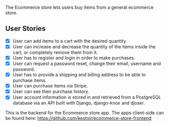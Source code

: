 The Ecommerce store lets users buy items from a general ecommerce store.

## User Stories

- [x] User can add items to a cart with the desired quantity.
- [x] User can increase and decrease the quantity of the items inside the cart, or completely remove them from it.
- [x] User has to register and login in order to make purchases.
- [x] User can request a password reset, change their email, username and password.
- [x] User has to provide a shipping and billing address to be able to purchase items.
- [x] User can purchase items via Stripe.
- [x] User can see their purchase history.
- [x] User account information is stored in and retrieved from a PostgreSQL database via an API built with Django, django-knox and djoser.

This is the backend for the Ecommerce store app. The apps client-side can be found here: https://github.com/kestvir/ecommerce-store-frontend
